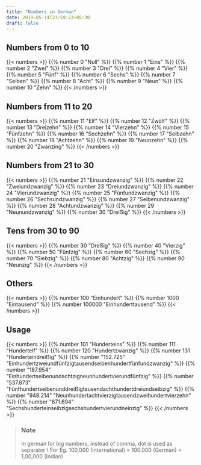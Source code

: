 ```yaml
---
title: "Numbers in German"
date: 2019-05-14T23:59:23+05:30
draft: false
---
```


## Numbers from 0 to 10

{{< numbers >}}
    {{% number 0 "Null" %}}
    {{% number 1 "Eins" %}}
    {{% number 2 "Zwei" %}}
    {{% number 3 "Drei" %}}
    {{% number 4 "Vier" %}}
    {{% number 5 "Fünf" %}}
    {{% number 6 "Sechs" %}}
    {{% number 7 "Seiben" %}}
    {{% number 8 "Acht" %}}
    {{% number 9 "Neun" %}}
    {{% number 10 "Zehn" %}}
{{< /numbers >}}

## Numbers from 11 to 20
{{< numbers >}}
    {{% number 11 "Elf" %}}
    {{% number 12 "Zwölf" %}}
    {{% number 13 "Dreizehn" %}}
    {{% number 14 "Vierzehn" %}}
    {{% number 15 "Fünfzehn" %}}
    {{% number 16 "Sechzehn" %}}
    {{% number 17 "Seibzehn" %}}
    {{% number 18 "Achtzehn" %}}
    {{% number 19 "Neunzehn" %}}
    {{% number 20 "Zwanzing" %}}
{{< /numbers >}}

## Numbers from 21 to 30
{{< numbers >}}
    {{% number 21 "Einsundzwanzig" %}}
    {{% number 22 "Zweiundzwanzig" %}}
    {{% number 23 "Dreiundzwanzig" %}}
    {{% number 24 "Vierundzwanzig" %}}
    {{% number 25 "Fünfundzwanzig" %}}
    {{% number 26 "Sechsundzwanzig" %}}
    {{% number 27 "Seibenundzwanzig" %}}
    {{% number 28 "Achtundzwanzig" %}}
    {{% number 29 "Neunundzwanzig" %}}
    {{% number 30 "Dreiẞig" %}}
{{< /numbers >}}

## Tens from 30 to 90
{{< numbers >}}
    {{% number 30 "Dreẞig" %}}
    {{% number 40 "Vierzig" %}}
    {{% number 50 "Fünfzig" %}}
    {{% number 60 "Sechzig" %}}
    {{% number 70 "Siebzig" %}}
    {{% number 80 "Achtzig" %}}
    {{% number 90 "Neunzig" %}}
{{< /numbers >}}

## Others
{{< numbers >}}
    {{% number 100 "Einhundert" %}}
    {{% number 1000 "Eintausend" %}}
    {{% number 100000 "Einhunderttausend" %}}
{{< /numbers >}}

## Usage
{{< numbers >}}
    {{% number 101 "Hunderteins" %}}
    {{% number 111 "Hundertelf" %}}
    {{% number 120 "Hundertzwanzig" %}}
    {{% number 131 "Hunderteindreiẞig" %}}
    {{% number "152.725" "Einhundertzweiundfünfzigtausendseibenhundertfünfundzwanzig" %}}
    {{% number "187.954" "Einhundertseibenundachtzigneunhundertvierundfünfzig" %}}
    {{% number "537.873" "Fünfhundertseibenunddreiẞigtausendachthundertdreiundseibzig" %}}
    {{% number "948.214" "Neunhundertachtvierzigtausendzweihundertvierzehn" %}}
    {{% number "671.694" "Sechshunderteinseibzigsechshundertvierundneinzig" %}}
{{< /numbers >}}

> ### Note
> In german for big numbers, instead of comma, dot is used as separator \\
> For Eg. 100,000 (International) = 100.000 (German) = 1,00,000 (Indian)

